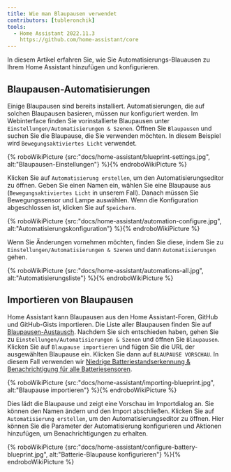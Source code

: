 ```yaml
---
title: Wie man Blaupausen verwendet
contributors: [tubleronchik]
tools:
  - Home Assistant 2022.11.3
    https://github.com/home-assistant/core
---
```


In diesem Artikel erfahren Sie, wie Sie Automatisierungs-Blauausen zu Ihrem Home Assistant hinzufügen und konfigurieren.

## Blaupausen-Automatisierungen

Einige Blaupausen sind bereits installiert. Automatisierungen, die auf solchen Blaupausen basieren, müssen nur konfiguriert werden. Im Webinterface finden Sie vorinstallierte Blaupausen unter `Einstellungen/Automatisierungen & Szenen`. Öffnen Sie `Blaupausen` und suchen Sie die Blaupause, die Sie verwenden möchten. In diesem Beispiel wird `Bewegungsaktiviertes Licht` verwendet.

{% roboWikiPicture {src:"docs/home-assistant/blueprint-settings.jpg", alt:"Blaupausen-Einstellungen"} %}{% endroboWikiPicture %}

Klicken Sie auf `Automatisierung erstellen`, um den Automatisierungseditor zu öffnen. Geben Sie einen Namen ein, wählen Sie eine Blaupause aus (`Bewegungsaktiviertes Licht` in unserem Fall). Danach müssen Sie Bewegungssensor und Lampe auswählen. Wenn die Konfiguration abgeschlossen ist, klicken Sie auf `Speichern`.

{% roboWikiPicture {src:"docs/home-assistant/automation-configure.jpg", alt:"Automatisierungskonfiguration"} %}{% endroboWikiPicture %}

Wenn Sie Änderungen vornehmen möchten, finden Sie diese, indem Sie zu `Einstellungen/Automatisierungen & Szenen` und dann `Automatisierungen` gehen.

{% roboWikiPicture {src:"docs/home-assistant/automations-all.jpg", alt:"Automatisierungsliste"} %}{% endroboWikiPicture %}

## Importieren von Blaupausen

Home Assistant kann Blaupausen aus den Home Assistant-Foren, GitHub und GitHub-Gists importieren. Die Liste aller Blaupausen finden Sie auf [Blaupausen-Austausch](https://community.home-assistant.io/c/blueprints-exchange/53). Nachdem Sie sich entschieden haben, gehen Sie zu `Einstellungen/Automatisierungen & Szenen` und öffnen Sie `Blaupausen`. Klicken Sie auf `Blaupause importieren` und fügen Sie die URL der ausgewählten Blaupause ein. Klicken Sie dann auf `BLAUPAUSE VORSCHAU`. In diesem Fall verwenden wir [Niedrige Batteriestandserkennung & Benachrichtigung für alle Batteriesensoren](https://community.home-assistant.io/t/low-battery-level-detection-notification-for-all-battery-sensors/258664).

{% roboWikiPicture {src:"docs/home-assistant/importing-blueprint.jpg", alt:"Blaupause importieren"} %}{% endroboWikiPicture %}

Dies lädt die Blaupause und zeigt eine Vorschau im Importdialog an. Sie können den Namen ändern und den Import abschließen. Klicken Sie auf `Automatisierung erstellen`, um den Automatisierungseditor zu öffnen. Hier können Sie die Parameter der Automatisierung konfigurieren und Aktionen hinzufügen, um Benachrichtigungen zu erhalten.

{% roboWikiPicture {src:"docs/home-assistant/configure-battery-blueprint.jpg", alt:"Batterie-Blaupause konfigurieren"} %}{% endroboWikiPicture %}